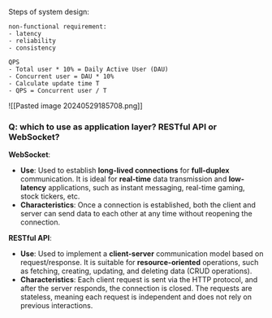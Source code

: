 Steps of system design:

	non-functional requirement: 
	- latency
	- reliability
	- consistency

	QPS
	- Total user * 10% = Daily Active User (DAU)
	- Concurrent user = DAU * 10%
	- Calculate update time T
	- QPS = Concurrent user / T
![[Pasted image 20240529185708.png]] 

### Q: which to use as application layer? RESTful API or WebSocket?

**WebSocket**:
- **Use**: Used to establish **long-lived connections** for **full-duplex** communication. It is ideal for **real-time** data transmission and **low-latency** applications, such as instant messaging, real-time gaming, stock tickers, etc.
- **Characteristics**: Once a connection is established, both the client and server can send data to each other at any time without reopening the connection.

**RESTful API**:
- **Use**: Used to implement a **client-server** communication model based on request/response. It is suitable for **resource-oriented** operations, such as fetching, creating, updating, and deleting data (CRUD operations).
- **Characteristics**: Each client request is sent via the HTTP protocol, and after the server responds, the connection is closed. The requests are stateless, meaning each request is independent and does not rely on previous interactions.